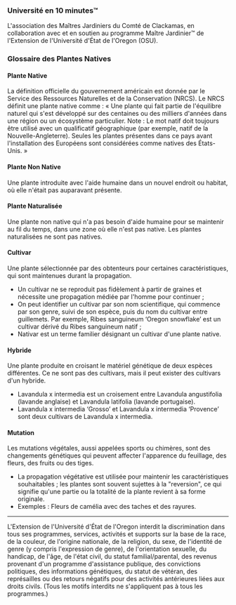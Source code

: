 ### Université en 10 minutes™
L'association des Maîtres Jardiniers du Comté de Clackamas, en collaboration avec et en soutien au programme Maître Jardinier™ de l'Extension de l'Université d'État de l'Oregon (OSU).

### Glossaire des Plantes Natives

#### Plante Native
La définition officielle du gouvernement américain est donnée par le Service des Ressources Naturelles et de la Conservation (NRCS). Le NRCS définit une plante native comme : « Une plante qui fait partie de l'équilibre naturel qui s'est développé sur des centaines ou des milliers d'années dans une région ou un écosystème particulier. Note : Le mot natif doit toujours être utilisé avec un qualificatif géographique (par exemple, natif de la Nouvelle-Angleterre). Seules les plantes présentes dans ce pays avant l'installation des Européens sont considérées comme natives des États-Unis. »

#### Plante Non Native
Une plante introduite avec l'aide humaine dans un nouvel endroit ou habitat, où elle n'était pas auparavant présente.

#### Plante Naturalisée
Une plante non native qui n'a pas besoin d'aide humaine pour se maintenir au fil du temps, dans une zone où elle n'est pas native. Les plantes naturalisées ne sont pas natives.

#### Cultivar
Une plante sélectionnée par des obtenteurs pour certaines caractéristiques, qui sont maintenues durant la propagation.
- Un cultivar ne se reproduit pas fidèlement à partir de graines et nécessite une propagation médiée par l'homme pour continuer ;
- On peut identifier un cultivar par son nom scientifique, qui commence par son genre, suivi de son espèce, puis du nom du cultivar entre guillemets. Par exemple, Ribes sanguineum ‘Oregon snowflake’ est un cultivar dérivé du Ribes sanguineum natif ;
- Nativar est un terme familier désignant un cultivar d'une plante native.

#### Hybride
Une plante produite en croisant le matériel génétique de deux espèces différentes. Ce ne sont pas des cultivars, mais il peut exister des cultivars d'un hybride.
- Lavandula x intermedia est un croisement entre Lavandula angustifolia (lavande anglaise) et Lavandula latifolia (lavande portugaise).
- Lavandula x intermedia ‘Grosso’ et Lavandula x intermedia ‘Provence’ sont deux cultivars de Lavandula x intermedia.

#### Mutation
Les mutations végétales, aussi appelées sports ou chimères, sont des changements génétiques qui peuvent affecter l'apparence du feuillage, des fleurs, des fruits ou des tiges.
- La propagation végétative est utilisée pour maintenir les caractéristiques souhaitables ; les plantes sont souvent sujettes à la "reversion", ce qui signifie qu'une partie ou la totalité de la plante revient à sa forme originale.
- Exemples : Fleurs de camélia avec des taches et des rayures.

---

L'Extension de l'Université d'État de l'Oregon interdit la discrimination dans tous ses programmes, services, activités et supports sur la base de la race, de la couleur, de l'origine nationale, de la religion, du sexe, de l'identité de genre (y compris l'expression de genre), de l'orientation sexuelle, du handicap, de l'âge, de l'état civil, du statut familial/parental, des revenus provenant d'un programme d'assistance publique, des convictions politiques, des informations génétiques, du statut de vétéran, des représailles ou des retours négatifs pour des activités antérieures liées aux droits civils. (Tous les motifs interdits ne s'appliquent pas à tous les programmes.)